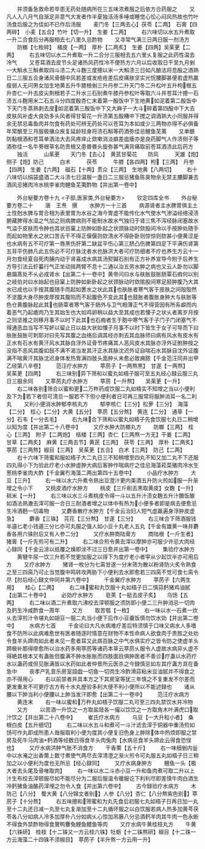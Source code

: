 <!-- { "loadSidebar": true } -->
　　并须备急救命若卒患无药处随病所在三五味浓煮服之后依方合药服之
　　又凡人入八月气自渐定非意气大发者作半夏独活汤多唾或睡觉心忪心闷风热故也竹叶汤食后服之为佳如不已作后汤服
　　麦门冬【三两去心】茯苓【二两】　石膏【四两碎】　小麦【五合】竹叶【切一升】　生姜【二两】
　　右六味切以水五升煮取一升二合食后分再服相去七八里久忌酢物
　　又寻常气满三日两日服一剂汤方
　　防榔【七枚碎】　橘皮【一两】　厚朴【二两炙】　生姜【四两】吴茱茰【二两】
　　右五味切以水二升煮取一升二合分三服相去五六里乆复服之此药性温去冷气
　　又苍耳酒去皮节头足诸热风药性冷不便热方六月以后收取日干至九月剉一大斛水三斛煮取四斗渍二大斗麴三度摠以米一大斛渍三日如凡酿法将息酘之酒熟日二三服五合身诸风骨髓中风若差或发疮疮差后皮痛肤坚实光恱腰脚甚便若虚热羸瘦弱人无问男女加生地黄五升牛膝根剉三升丹参二升天门冬二升松叶五升枸根五升杏仁一升去皮尖荆根若子二升水三石别煮牛膝丹参松叶等取六斗并苍耳汁摠一石渍五斗麴用米二石五斗分四度酘杏仁末着第一酘饭中下生地黄如泥着第二酘饭中下天门冬蒸熟剥去皮如泥着第三酘饭中下又大麻子一大斗碎着第四酘中下大去皮肤风补虚大良効多头风者得甘菊花一升渍第五酘糟中下搅之调酒熟大小同服并得余无禁忌毒鱼肉并勿食有药处可辨无药处可以苍耳为本如或少三两物亦得不必俱备年常酿至三月服极攘众疾复延龄轻身将渍石斛等药酒弥佳忌鲤鱼芜荑
　　又单酿防黏根酒和苍耳单酒法大去风疼痒止欬嗽消淡癖差疽瘘亦是良药脚气人作渍侧子等酒弥佳一名牛蒡根草名防责根又患昬昬头旋弥甚气满背痛取前苍耳酒渍此后药方
　　独活　　　山茱茰　　天门冬【去心】　黄芪甘菊花　　防风　　　天雄【炮】　　侧子【炮】防己　　　白术　　　茯苓　　　牛膝【各四两】枸【三两】　丹参【四两】　生姜【六两】　磁石【十两】贯众【三两】　生地黄【八两切】
　　右十八味切以绢袋盛酒二大斗渍七日温服一盏日二三服忌猪鱼陈臭物余无禁主腰脚兼去酒风忌猪肉冷水桃李雀肉鲤鱼芜荑酢物【并出第一卷中】













　　外台秘要方卷十九
<子部,医家类,外台秘要方>
　　钦定四库全书
　　外台秘要方卷二十
　　唐　王焘　撰
　　水肿方一十三首
　　病源肾者主水脾胃俱主土土性尅水脾与胃合相为表里胃为水谷之海今胃虚不能传化水气使水气渗溢经络浸渍腑藏脾得水湿之气加之则病脾病则不能制水故水气独归于肾三焦不泻经脉闭塞故水气溢于皮肤而令肿也其状目窠上防肿如卧起之状颈脉动时欬股间冷以手按肿处随手而起如物里水之状口苦舌干不得正偃偃则欬清水不得卧卧则惊惊则欬甚小便黄涩是也水病有五不可疗第一唇黑伤肝第二缺盆平伤心第三脐凸伤脾第四足下平满伤肾第五背平伤肺凡此五伤必不可疗脉沈者水也脉洪大者可疗防细者不疗也养生方云十一月勿食经夏自死肉脯内动于肾喜成水病其汤熨鍼石别有正方补养宣导今附于后养生方导引法云虾蟇行气正坐动摇两臂不息十二通以治五劳水肿之病也又云人卧勿以脚悬蹋髙处不乆必成肾水【出第二十一卷中】黄帝问曰水与肤胀鼓胀肠覃石瘕何以别之岐伯对曰水始起也目窠上防肿如新卧起之状颈脉动时欬隂股间寒足胫肿腹乃大其水已成也以手按其腹随手而起如褁水之状此其也肤胀者寒气客于皮肤之间殻殻然不坚腹大身尽肿皮厚按其腹陷而不起腹色不变此其也鼓胀者腹胀身肿大与肤胀等色仓黄腹脉起此其也肠覃者寒气客于肠外与卫气相薄正气不得营因有所系癖而内着恶气乃起瘜肉乃生其始生也大如鸡卵稍以益大至其成也若懐子之状乆者离岁月按之则坚推之则移月事不以时下此其也石瘕者生于胞中寒气客于子门子门闭塞气不得通恶血当写不写衃以留止日以益大状如懐子月事不以时下皆生于女子可导而下曰肤胀鼓胀可刺耶对曰先写其腹之血络后调其经亦刺去其血脉师曰病有风水有皮水有正水有石水有黄汗风水其脉自浮外证骨节疼痛其人恶风皮水其脉亦浮外证胕肿按之没指不恶风其腹如鼓不满不渴当发其汗正水其脉沈迟外证自喘石水其脉自沈外证腹满不喘黄汗其脉沈迟身体发热胷满四肢头面肿乆未愈必致痈脓【千金范汪同并出甲乙经第八辛卷】
　　范汪疗水肿方
　　葶苈子【一两熬黒】　甘遂【一两熬】　　吴茱茰【四两】
　　右三味别异下筛和以蜜丸如梧子服可至五丸经心録云服三丸日三服余同
　　又葶苈丸疗水肿方
　　葶苈【一升熬】　　吴茱茰【一升】
　　右二味各别筛合以蜜和更二万杵药成饮服二丸如梧实不知增之当以小便利及下为若下者但可清旦一服若不下但小便利者日可再三服常将服肿消耳一名二利丸
　　又利小便消水肿郁李核丸方
　　郁李核仁【三分】松萝【三分】　海藻【二分】　桂心【二分】大黄【五分】　葶苈【五分熬】　黄连【二分】　通草【一分】石韦【一分去毛】
　　右九味合下筛和以蜜丸如梧子先食饮服七丸日二稍增以知为度【并出第二十八卷中】
　　又疗水肿大防榔丸方
　　防榔【三两】　桂心【三两】　附子【二两炮】　栝楼【三两】杏仁【三两熬一方无】干姜【二两】　甘草【二两炙】　麻黄【三两去节】黄芪【三两】　茯苓【三两】　厚朴【二两炙】　葶苈【三两熬】椒目【三两】　吴茱茰【五合】　白术【三两】　防己【二两】
　　右十六味下筛蜜和服如梧子大二丸日三不知稍增至四丸不知又加二丸不下还服四丸得小下为验此疗老小水肿虚肿大病后客肿作喘病疗之佳忌海藻菘菜猪肉冷水生葱桃李雀肉大酢【千金翼冇海藻二两出第四十五卷中】
　　小品疗水肿方
　　大豆【三升】
　　右一味以水六升煮令熟出豆澄汁更内美酒五升防火煎如服一升渐增之令小下
　　又桃皮酒疗水肿方
　　桃皮【三斤削去黒取黄皮】女麴【一升】　　秫米【一升】
　　右三味以水三斗煮桃皮令得一斗以五升汁渍女麴五升汁饙饭酿如酒法熟漉去滓可服一合日三耐酒者增之以体中有热为小便多者即是病去便愈忌生冷酒麪一切毒物
　　又麝香散疗水肿方【千金云治妇人短气虚羸遍身浮肿皮虚急】
　　麝香【三铢】　芫花【三分熬】　甘遂【三分】
　　右三味合下筛酒服钱半邉匕老小钱邉三分匕亦可丸服之强人如小豆十丸老人五丸【千金有雄黄一味并麝香各用六铢肘后又有人参二分】
　　又疗水肿商陆膏方
　　商陆根【一斤生者】　　猪膏【一斤先煎可有二升】
　　右二味合煎令黄去滓以摩肿亦可服少许忌大肉经心録同【千金云涂以纸覆之燥即涂不过三日愈并出第一卷中】
　　集验疗水肿方
　　黄犍牛尿一饮三升若不觉更加服之以得下为度疗老小者寜从少起饮半亦可用后方
　　又疗水肿方
　　猪肾一枚分为七脔甘遂一分末筛为散以粉肾防火炙令熟食之至三四脔乃可止当觉腹中鸣转攻两胁下小便利去水即愈若三四脔不觉可食七脔令尽【肘后经心録文仲同并第六卷中】
　　千金翼疗水肿方
　　葶苈子【六两生用】　　桂心【二两】
　　右二味蜜和丸饮服十丸如梧子日二慎蒜麫猪鸡油腻【出第二十卷中】
　　必効疗水肿方
　　皂荚【一挺去皮子炙】　　乌饧【五两】
　　右二味以酒二升煮取六沸绞去滓顿服之须防即小便二三升肿消忌一切肉及麫生冷咸酢食一周年
　　又方
　　取苦瓠【一枚】
　　右一味以水一石煮一炊乆去滓煎汁令堪丸如胡豆一服二丸当小便下后作小豆羹饭慎勿饮水効【并出第二卷中】
　　水病方七首
　　千金论曰大凡水病难疗差后特须慎于口味又病水人多嗜食不防所以此病难愈世有医者随逐时情意在财物不本性命病人欲食肉于贵胜之处劝令食羊头蹄肉如此者未见一愈者耳又此病百脉之中气水俱实疗之皆令防之使虚羊头蹄极补那得瘳愈所以治水药多用葶苈等诸药本草云葶苈乆服令人虚故水病非乆虚不得絶其根本又有蛊胀但腹满不肿水胀胀而四肢面目俱肿医者不善诊疗蛊以水药疗水以蛊药或但见胀满皆以水药如此者仲景所云医杀之今録慎忌如左其疗蛊方具在备急中
　　丧孝产乳音乐房室諠戯一切鱼一切肉生冷酢滑蒜粘米豆油腻并不得食之亦不得用心
　　右以前禁者并具本方之下其房室等犹三年慎之不复重发不尔差而更发重发不可更疗古方有十水丸歴验多利大便不利小便所以不能述録也
　　诸从腰以下肿当利小便腰以上肿当发汗即愈【出第二十一卷中】
　　范汪疗水病方
　　黄连末
　　右一味以蜜和万杵丸如梧子饮服二丸可至三四丸禁饮水并冷物
　　又方
　　以苦酒一升饮之一方取盐豉各一撮以饮饮之一方取角木叶满虎口取汁饮之【并出第二十八卷中】
　　崔氏疗水病方
　　乌豆【一大升粒小者】　桑根白皮【五升细切】
　　右二味以水五斗和煮可一斗汁滤去滓于铜器中重汤煎如饧可作丸即成所患人毎服取利小便为度其小便复旧色身上肿除体中热烦即服之禁房及死牛马肉油麫酒等经数日得食羊头肉兔肉【水病忌食羊头蹄此云得食恐悮也】
　　又疗水病洪肿气胀不消食方
　　干香薷【五十斤】
　　右一味细剉内釡中以水淹之出香薷上数寸煮使气两尽去滓清澄之渐火煎令可丸服五丸如梧子日三稍加之以小便利为度也无所忌【经心録同】
　　又疗水病身肿方
　　鲤鱼一头【极大者去头尾及骨唯取肉】
　　右一味以水二斗赤小豆一升和鱼肉煮可取二升以上汁生布绞去滓顿服尽如不能尽分为二服后服温令暖服讫下利利尽即差慎牛肉白酒生冷麫猪鱼油酪药滓埋之勿令人食【并出第六卷中】
　　古今録验疗水病方
　　木防己【八分】　蜀大黄【八分锦文者别】人参【八分】杏仁【八分熬紫色别】葶苈子【十分熬】
　　右五味摠和筛蜜和为丸先食后初服七丸如梧子日再日加一丸至十二丸还日减一丸至七丸复渐加至十二丸循环服之以白饮服若病人热多加黄芩茯苓各八分如病人冷多加厚朴八分如病乆心惊加吊藤八分忌酒麫羊肉其牛肉一色永断不得食外禁酢物得食鵞鸭麞兔鲤鱼鳢鱼等肉
　　又疗水病牛黄桂枝丸方
　　牛黄【六铢研】　桂枝【十二铢又一方云桂六铢】牡蛎【十二铢熬研】椒目【十二铢一方云海藻二十四铢不须椒目】　葶苈子【半升熬一方云用一升】
